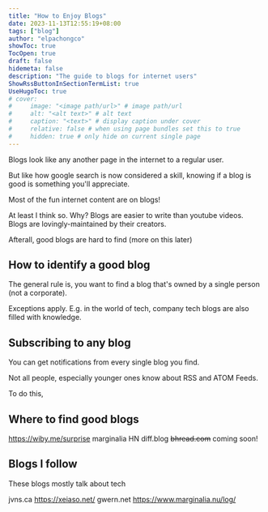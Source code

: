 ```yaml
---
title: "How to Enjoy Blogs"
date: 2023-11-13T12:55:19+08:00
tags: ["blog"]
author: "elpachongco"
showToc: true
TocOpen: true
draft: false
hidemeta: false
description: "The guide to blogs for internet users"
ShowRssButtonInSectionTermList: true
UseHugoToc: true
# cover:
#     image: "<image path/url>" # image path/url
#     alt: "<alt text>" # alt text
#     caption: "<text>" # display caption under cover
#     relative: false # when using page bundles set this to true
#     hidden: true # only hide on current single page
---
```


Blogs look like any another page in the internet to a regular user.

But like how google search is now considered a skill, knowing if a blog is good is something you'll appreciate.

Most of the fun internet content are on blogs! 

At least I think so. Why? Blogs are easier to write than youtube videos.
Blogs are lovingly-maintained by their creators.

Afterall, good blogs are hard to find (more on this later)


## How to identify a good blog

The general rule is, you want to find a blog that's owned by a single person (not a corporate).

Exceptions apply. E.g. in the world of tech, company tech blogs are also filled with knowledge.

## Subscribing to any blog

You can get notifications from every single blog you find.

Not all people, especially younger ones know about RSS and ATOM Feeds.

To do this, 


## Where to find good blogs

https://wiby.me/surprise
marginalia
HN 
diff.blog
~~bhread.com~~ coming soon!

## Blogs I follow

These blogs mostly talk about tech

jvns.ca
https://xeiaso.net/
gwern.net
https://www.marginalia.nu/log/
